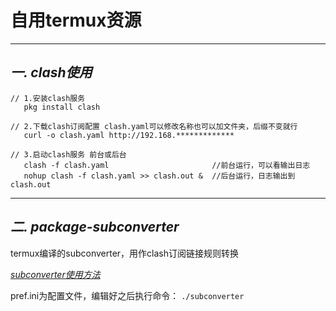 # **自用termux资源**
---

## ***一. clash使用***

```
// 1.安装clash服务
   pkg install clash

// 2.下载clash订阅配置 clash.yaml可以修改名称也可以加文件夹，后缀不变就行
   curl -o clash.yaml http://192.168.*************

// 3.启动clash服务 前台或后台
   clash -f clash.yaml                       //前台运行，可以看输出日志
   nohup clash -f clash.yaml >> clash.out &  //后台运行，日志输出到clash.out
```
---

## ***二. package-subconverter***

termux编译的subconverter，用作clash订阅链接规则转换

*[subconverter使用方法](https://github.com/tindy2013/subconverter)*

pref.ini为配置文件，编辑好之后执行命令：
`./subconverter`

